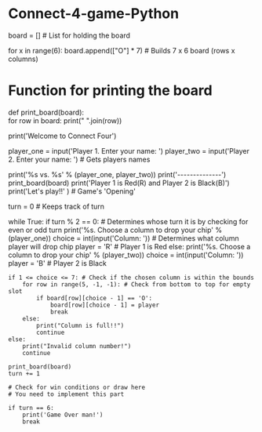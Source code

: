 # Connect-4-game-Python
board = [] # List for holding the board

for x in range(6):
    board.append(["O"] * 7) # Builds 7 x 6 board (rows x columns)

# Function for printing the board
def print_board(board):  
    for row in board:
        print(" ".join(row))

print('Welcome to Connect Four')

player_one = input('Player 1. Enter your name: ')
player_two = input('Player 2. Enter your name: ') # Gets players names

print('%s vs. %s' % (player_one, player_two))
print('--------------')
print_board(board)
print('Player 1 is Red(R) and Player 2 is Black(B)')
print('Let\'s play!!' ) # Game's 'Opening'

turn = 0 # Keeps track of turn

while True:
    if turn % 2 == 0: # Determines whose turn it is by checking for even or odd turn 
        print('%s. Choose a column to drop your chip' % (player_one))
        choice = int(input('Column: ')) # Determines what column player will drop chip
        player = 'R' # Player 1 is Red
    else:
        print('%s. Choose a column to drop your chip' % (player_two))
        choice = int(input('Column: '))
        player = 'B' # Player 2 is Black

    if 1 <= choice <= 7: # Check if the chosen column is within the bounds
        for row in range(5, -1, -1): # Check from bottom to top for empty slot
            if board[row][choice - 1] == 'O':
                board[row][choice - 1] = player
                break
        else:
            print("Column is full!!")
            continue
    else:
        print("Invalid column number!")
        continue

    print_board(board)
    turn += 1

    # Check for win conditions or draw here
    # You need to implement this part

    if turn == 6:
        print('Game Over man!')
        break
